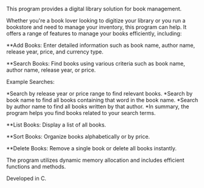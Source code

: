 This program provides a digital library solution for book management.

Whether you're a book lover looking to digitize your library or you run a bookstore and need to manage your inventory, this program can help.
It offers a range of features to manage your books efficiently, including:

**Add Books: Enter detailed information such as book name, author name, release year, price, and currency type.

**Search Books: Find books using various criteria such as book name, author name, release year, or price.

Example Searches:

*Search by release year or price range to find relevant books.
*Search by book name to find all books containing that word in the book name.
*Search by author name to find all books written by that author.
*In summary, the program helps you find books related to your search terms.

**List Books: Display a list of all books.

**Sort Books: Organize books alphabetically or by price.

**Delete Books: Remove a single book or delete all books instantly.

The program utilizes dynamic memory allocation and includes efficient functions and methods.

Developed in C.

